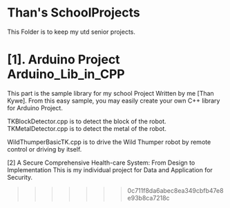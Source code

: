 Than's SchoolProjects
===================
This Folder is to keep my utd senior projects.

[1]. Arduino Project
Arduino_Lib_in_CPP
==================
This part is the sample library for my school Project Written by me [Than Kywe]. From this easy sample, you may easily create your own C++ library for Arduino Project.

TKBlockDetector.cpp is to detect the block of the robot.
TKMetalDetector.cpp is to detect the metal of the robot.

WildThumperBasicTK.cpp is to drive the Wild Thumper robot by remote control or driving by itself.

[2] A Secure Comprehensive Health-care System: From Design to Implementation
This is my individual project for Data and Application for Security.
>>>>>>> 0c711f8da6abec8ea349cbfb47e8e93b8ca7218c
